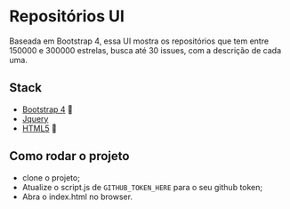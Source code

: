 # Repositórios UI 

Baseada em Bootstrap 4, essa UI mostra os repositórios que tem entre 150000 e 300000 estrelas, busca até 30 issues, com a descrição de cada uma.

## Stack

- [Bootstrap 4](https://getbootstrap.com/docs/4.0/getting-started/introduction/) :nail_care:
- [Jquery](https://jquery.com/) 
- [HTML5](https://developer.mozilla.org/en-US/docs/Web/Guide/HTML/HTML5) :nail_care:


## Como rodar o projeto

- clone o projeto;
- Atualize o script.js de ``` GITHUB_TOKEN_HERE ``` para o seu github token;
- Abra o index.html no browser.

